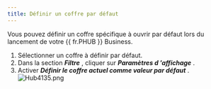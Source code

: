 ```yaml
---
title: Définir un coffre par défaut
---
```

Vous pouvez définir un coffre spécifique à ouvrir par défaut lors du lancement de votre {{ fr.PHUB }} Business.  

1. Sélectionner un coffre à définir par défaut. 
1. Dans la section ***Filtre*** , cliquer sur ***Paramètres d 'affichage*** . 
1. Activer ***Définir le coffre actuel comme valeur par défaut*** .  
![Hub4135.png](/img/fr/hub/Hub4135.png) 

